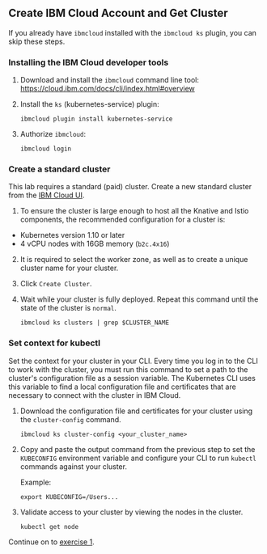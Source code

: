 ## Create IBM Cloud Account and Get Cluster

If you already have `ibmcloud` installed with the `ibmcloud ks` plugin, you can skip these steps.

### Installing the IBM Cloud developer tools

1. Download and install the `ibmcloud` command line tool:
    https://cloud.ibm.com/docs/cli/index.html#overview

1. Install the `ks` (kubernetes-service) plugin:

    ```
    ibmcloud plugin install kubernetes-service
    ```
1. Authorize `ibmcloud`:

    ```
    ibmcloud login
    ```

### Create a standard cluster
This lab requires a standard (paid) cluster. Create a new standard cluster from the [IBM Cloud UI](https://cloud.ibm.com/containers-kubernetes/catalog/cluster/create).

1. To ensure the cluster is large enough to host all the Knative and Istio
components, the recommended configuration for a cluster is:
  - Kubernetes version 1.10 or later
  - 4 vCPU nodes with 16GB memory (`b2c.4x16`)

2. It is required to select the worker zone, as well as to create a unique cluster name for your cluster.

3. Click `Create Cluster`.

4. Wait while your cluster is fully deployed. Repeat this command until the state of the cluster is `normal`.

    ```
    ibmcloud ks clusters | grep $CLUSTER_NAME
    ```

### Set context for kubectl
Set the context for your cluster in your CLI. Every time you log in to the CLI to work with the cluster, you must run this command to set a path to the cluster's configuration file as a session variable. The Kubernetes CLI uses this variable to find a local configuration file and certificates that are necessary to connect with the cluster in IBM Cloud.

1. Download the configuration file and certificates for your cluster using the `cluster-config` command.

    ```shell
    ibmcloud ks cluster-config <your_cluster_name>
    ```

2. Copy and paste the output command from the previous step to set the `KUBECONFIG` environment variable and configure your CLI to run `kubectl` commands against your cluster.

    Example:
    ```shell
    export KUBECONFIG=/Users...
    ```

3. Validate access to your cluster by viewing the nodes in the cluster.

    ```shell
    kubectl get node
    ```


Continue on to [exercise 1](../exercise-1/README.md).
